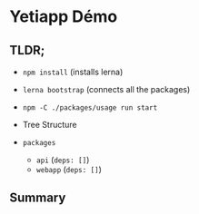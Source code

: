 # Yetiapp Démo

## TLDR;

* `npm install` (installs lerna)
* `lerna bootstrap` (connects all the packages)
* `npm -C ./packages/usage run start` 

* Tree Structure

* `packages`
  * `api` (`deps: []`)
  * `webapp` (`deps: []`)

## Summary